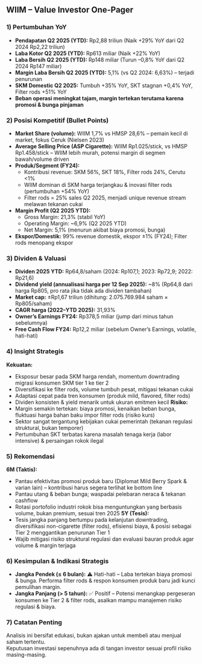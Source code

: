 ## WIIM – Value Investor One-Pager

### 1) Pertumbuhan YoY
- **Pendapatan Q2 2025 (YTD):** Rp2,88 triliun (Naik +29% YoY dari Q2 2024 Rp2,22 triliun)
- **Laba Kotor Q2 2025 (YTD):** Rp613 miliar (Naik +22% YoY)
- **Laba Bersih Q2 2025 (YTD):** Rp148 miliar (Turun –0,8% YoY dari Q2 2024 Rp147 miliar)
- **Margin Laba Bersih Q2 2025 (YTD):** 5,1% (vs Q2 2024: 6,63%) – terjadi penurunan 
- **SKM Domestic Q2 2025:** Tumbuh +35% YoY, SKT stagnan +0,4% YoY, Filter rods +51% YoY
- **Beban operasi meningkat tajam, margin tertekan terutama karena promosi & bunga pinjaman**

### 2) Posisi Kompetitif (Bullet Points)
- **Market Share (volume):** WIIM 1,7% vs HMSP 28,6% – pemain kecil di market, fokus Ceruk (Nielsen 2023)
- **Average Selling Price (ASP Cigarette):** WIIM Rp1.025/stick, vs HMSP Rp1.458/stick – WIIM lebih murah, potensi margin di segmen bawah/volume driven
- **Produk/Segment (FY24):**
    - Kontribusi revenue: SKM 56%, SKT 18%, Filter rods 24%, Cerutu <1%
    - WIIM dominan di SKM harga terjangkau & inovasi filter rods (pertumbuhan +54% YoY)
    - Filter rods = 25% sales Q2 2025, menjadi unique revenue stream melawan tekanan cukai
- **Margin Profit (Q2 2025 YTD):**
    - Gross Margin: 21,3% (stabil YoY)
    - Operating Margin: ~6,9% (Q2 2025 YTD)
    - Net Margin: 5,1% (menurun akibat biaya promosi, bunga)
- **Ekspor/Domestik:** 99% revenue domestik, ekspor ±1% (FY24); Filter rods menopang ekspor

### 3) Dividen & Valuasi
- **Dividen 2025 YTD:** Rp64,8/saham (2024: Rp107,1; 2023: Rp72,9; 2022: Rp21,6)
- **Dividend yield (annualisasi harga per 12 Sep 2025):** ~8% (Rp64,8 dari harga Rp805, pro rata jika tidak ada dividen tambahan)
- **Market cap:** ±Rp1,67 triliun (dihitung: 2.075.769.984 saham × Rp805/saham)
- **CAGR harga (2022–YTD 2025):** 31,93%
- **Owner’s Earnings FY24:** Rp378,5 miliar (jump dari minus tahun sebelumnya)
- **Free Cash Flow FY24:** Rp12,2 miliar (sebelum Owner’s Earnings, volatile, hati-hati)

### 4) Insight Strategis
**Kekuatan:**
- Eksposur besar pada SKM harga rendah, momentum downtrading migrasi konsumen SKM tier 1 ke tier 2
- Diversifikasi ke filter rods, volume tumbuh pesat, mitigasi tekanan cukai
- Adaptasi cepat pada tren konsumen (produk mild, flavored, filter rods)
- Dividen konsisten & yield menarik untuk ukuran emitmen kecil
**Risiko:**
- Margin semakin tertekan: biaya promosi, kenaikan beban bunga, fluktuasi harga bahan baku impor filter rods (risiko kurs)
- Sektor sangat tergantung kebijakan cukai pemerintah (tekanan regulasi struktural, bukan temporer)
- Pertumbuhan SKT terbatas karena masalah tenaga kerja (labor intensive) & persaingan rokok ilegal

### 5) Rekomendasi
**6M (Taktis):**
- Pantau efektivitas promosi produk baru (Diplomat Mild Berry Spark & varian lain) – kontribusi harus segera terlihat ke bottom line
- Pantau utang & beban bunga; waspadai pelebaran neraca & tekanan cashflow
- Rotasi portofolio industri rokok bisa menguntungkan yang berbasis volume, bukan premium, sesuai tren 2025
**5Y (Tesis):**
- Tesis jangka panjang bertumpu pada kelanjutan downtrading, diversifikasi non-cigarette (filter rods), efisiensi biaya, & posisi sebagai Tier 2 menggantikan penurunan Tier 1
- Wajib mitigasi risiko struktural regulasi dan evaluasi bauran produk agar volume & margin terjaga

### 6) Kesimpulan & Indikasi Strategis
- **Jangka Pendek (≤ 6 bulan):** ⚠️ Hati-hati – Laba tertekan biaya promosi & bunga. Performa filter rods & respon konsumen produk baru jadi kunci pemulihan margin.
- **Jangka Panjang (> 5 tahun):** ✅ Positif – Potensi menangkap pergeseran konsumen ke Tier 2 & filter rods, asalkan mampu manajemen risiko regulasi & biaya.

### 7) Catatan Penting
Analisis ini bersifat edukasi, bukan ajakan untuk membeli atau menjual saham tertentu.  
Keputusan investasi sepenuhnya ada di tangan investor sesuai profil risiko masing-masing.